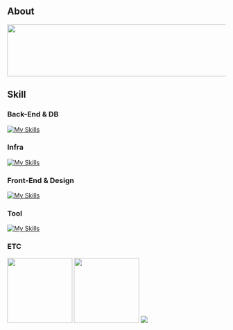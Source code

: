 <div>
  <h2>About</h2>
  <a href="https://github.com/devxb/gitanimals">
    <img src="https://render.gitanimals.org/lines/{scorve12}?pet-id=1" width="1000" height="120"/>
  </a>
  <h2>Skill</h2>
<!-- Back-End & DB-->
  <h3>Back-End & DB</h3>
<div>
  <a href="https://skillicons.dev" style="vertical-align: middle;">
    <img src="https://skillicons.dev/icons?i=spring,django,,postgresql,mysql,redis&theme=light" alt="My Skills" />
  </a>
  <h3>Infra</h3>
  <a href="https://skillicons.dev" style="vertical-align: middle;">
    <img src="https://skillicons.dev/icons?i=aws,docker,vercel&theme=light" alt="My Skills" />
  </a>
</div>
<!-- Front-End & Design-->
  <h3>Front-End & Design</h3>
<div>
  <a href="https://skillicons.dev" style="vertical-align: middle;">
    <img src="https://skillicons.dev/icons?i=react,nodejs,npm,,figma&theme=light" alt="My Skills" />
  </a>
</div>
  <!-- Back-End & Infra-->
  <h3>Tool</h3>
<div>
  <a href="https://skillicons.dev" style="vertical-align: middle;">
    <img src="https://skillicons.dev/icons?i=discord,postman,vscode,notion&theme=light" alt="My Skills" />
  </a>
</div>
<!-- ETC -->
  <h3>ETC</h3>
  <img src="https://github-readme-stats.vercel.app/api?username=scorve12&show_icons=true&theme=catppuccino" height="150">
  <img src="http://mazassumnida.wtf/api/v2/generate_badge?boj=socrve5322" height="150">

  <img src="https://github-profile-trophy.vercel.app/?username=scorve12&column=-1">
</div>